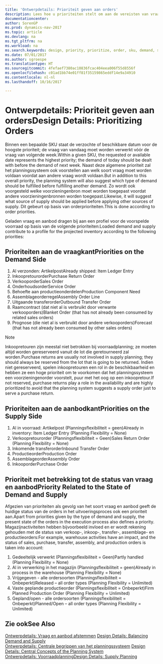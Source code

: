 ```yaml
---
title: 'Ontwerpdetails: Prioriteit geven aan orders'
description: Lees hoe u prioriteiten stelt om aan de vereisten van vraag en aanbod te voldoen.
documentationcenter: 
author: SorenGP
ms.prod: dynamics-nav-2017
ms.topic: article
ms.devlang: na
ms.tgt_pltfrm: na
ms.workload: na
ms.search.keywords: design, priority, prioritize, order, sku, demand, supply
ms.date: 07/01/2017
ms.author: sgroespe
ms.translationtype: HT
ms.sourcegitcommit: 4fefaef7380ac10836fcac404eea006f55d8556f
ms.openlocfilehash: c01ad1bb74e01ff81f35159865eddf14e9a34910
ms.contentlocale: nl-nl
ms.lasthandoff: 10/16/2017

---
```

# <a name="design-details-prioritizing-orders"></a><span data-ttu-id="a5d9a-103">Ontwerpdetails: Prioriteit geven aan orders</span><span class="sxs-lookup"><span data-stu-id="a5d9a-103">Design Details: Prioritizing Orders</span></span>
<span data-ttu-id="a5d9a-104">Binnen een bepaalde SKU staat de verzochte of beschikbare datum voor de hoogste prioriteit; de vraag van vandaag moet worden verwerkt vóór de vraag van volgende week.</span><span class="sxs-lookup"><span data-stu-id="a5d9a-104">Within a given SKU, the requested or available date represents the highest priority; the demand of today should be dealt with before the demand of next week.</span></span> <span data-ttu-id="a5d9a-105">Naast deze algemene prioriteit zal het planningssysteem ook voorstellen aan welk soort vraag moet worden voldaan voordat aan andere vraag wordt voldaan.</span><span class="sxs-lookup"><span data-stu-id="a5d9a-105">But in addition to this overall priority, the planning system will also suggest which type of demand should be fulfilled before fulfilling another demand.</span></span> <span data-ttu-id="a5d9a-106">Zo wordt ook voorgesteld welke voorzieningenbron moet worden toegepast voordat andere voorzieningenbronnen worden toegepast.</span><span class="sxs-lookup"><span data-stu-id="a5d9a-106">Likewise, it will suggest what source of supply should be applied before applying other sources of supply.</span></span> <span data-ttu-id="a5d9a-107">Dit gebeurt op basis van orderprioriteiten.</span><span class="sxs-lookup"><span data-stu-id="a5d9a-107">This is done according to order priorities.</span></span>  
  
<span data-ttu-id="a5d9a-108">Geladen vraag en aanbod dragen bij aan een profiel voor de voorspelde voorraad op basis van de volgende prioriteiten:</span><span class="sxs-lookup"><span data-stu-id="a5d9a-108">Loaded demand and supply contribute to a profile for the projected inventory according to the following priorities:</span></span>  
  
## <a name="priorities-on-the-demand-side"></a><span data-ttu-id="a5d9a-109">Prioriteiten aan de vraagkant</span><span class="sxs-lookup"><span data-stu-id="a5d9a-109">Priorities on the Demand Side</span></span>  
1. <span data-ttu-id="a5d9a-110">Al verzonden: Artikelpost</span><span class="sxs-lookup"><span data-stu-id="a5d9a-110">Already shipped: Item Ledger Entry</span></span>  
2. <span data-ttu-id="a5d9a-111">Inkoopretourorder</span><span class="sxs-lookup"><span data-stu-id="a5d9a-111">Purchase Return Order</span></span>  
3. <span data-ttu-id="a5d9a-112">Verkooporder</span><span class="sxs-lookup"><span data-stu-id="a5d9a-112">Sales Order</span></span>  
4. <span data-ttu-id="a5d9a-113">Onderhoudsorder</span><span class="sxs-lookup"><span data-stu-id="a5d9a-113">Service Order</span></span>  
5. <span data-ttu-id="a5d9a-114">Behoefte aan productieonderdelen</span><span class="sxs-lookup"><span data-stu-id="a5d9a-114">Production Component Need</span></span>  
6. <span data-ttu-id="a5d9a-115">Assemblageorderregel</span><span class="sxs-lookup"><span data-stu-id="a5d9a-115">Assembly Order Line</span></span>  
7. <span data-ttu-id="a5d9a-116">Uitgaande transferorder</span><span class="sxs-lookup"><span data-stu-id="a5d9a-116">Outbound Transfer Order</span></span>  
8. <span data-ttu-id="a5d9a-117">Raamcontract (dat niet al is verbruikt door verwante verkooporders)</span><span class="sxs-lookup"><span data-stu-id="a5d9a-117">Blanket Order (that has not already been consumed by related sales orders)</span></span>  
9. <span data-ttu-id="a5d9a-118">Prognose (die niet al is verbruikt door andere verkooporders)</span><span class="sxs-lookup"><span data-stu-id="a5d9a-118">Forecast (that has not already been consumed by other sales orders)</span></span>  
  
> [!NOTE]  
>  <span data-ttu-id="a5d9a-119">Inkoopretouren zijn meestal niet betrokken bij voorraadplanning; ze moeten altijd worden gereserveerd vanuit de lot die geretourneerd zal worden.</span><span class="sxs-lookup"><span data-stu-id="a5d9a-119">Purchase returns are usually not involved in supply planning; they should always be reserved from the lot that is going to be returned.</span></span> <span data-ttu-id="a5d9a-120">Indien niet gereserveerd, spelen inkoopretouren een rol in de beschikbaarheid en hebben ze een hoge prioriteit om te voorkomen dat het planningssysteem een voorzieningenorder voorstelt, puur met het oog op een inkoopretour.</span><span class="sxs-lookup"><span data-stu-id="a5d9a-120">If not reserved, purchase returns play a role in the availability and are highly prioritized to avoid that the planning system suggests a supply order just to serve a purchase return.</span></span>  
  
## <a name="priorities-on-the-supply-side"></a><span data-ttu-id="a5d9a-121">Prioriteiten aan de aanbodkant</span><span class="sxs-lookup"><span data-stu-id="a5d9a-121">Priorities on the Supply Side</span></span>  
1. <span data-ttu-id="a5d9a-122">Al in voorraad: Artikelpost (Planningsflexibiliteit = geen)</span><span class="sxs-lookup"><span data-stu-id="a5d9a-122">Already in inventory: Item Ledger Entry (Planning Flexibility = None)</span></span>  
2. <span data-ttu-id="a5d9a-123">Verkoopretourorder (Planningsflexibiliteit = Geen)</span><span class="sxs-lookup"><span data-stu-id="a5d9a-123">Sales Return Order (Planning Flexibility = None)</span></span>  
3. <span data-ttu-id="a5d9a-124">Inkomende transferorder</span><span class="sxs-lookup"><span data-stu-id="a5d9a-124">Inbound Transfer Order</span></span>  
4. <span data-ttu-id="a5d9a-125">Productieorder</span><span class="sxs-lookup"><span data-stu-id="a5d9a-125">Production Order</span></span>  
5. <span data-ttu-id="a5d9a-126">Assemblageorder</span><span class="sxs-lookup"><span data-stu-id="a5d9a-126">Assembly Order</span></span>  
6. <span data-ttu-id="a5d9a-127">Inkooporder</span><span class="sxs-lookup"><span data-stu-id="a5d9a-127">Purchase Order</span></span>  
  
## <a name="priority-related-to-the-state-of-demand-and-supply"></a><span data-ttu-id="a5d9a-128">Prioriteit met betrekking tot de status van vraag en aanbod</span><span class="sxs-lookup"><span data-stu-id="a5d9a-128">Priority Related to the State of Demand and Supply</span></span>  
<span data-ttu-id="a5d9a-129">Afgezien van prioriteiten als gevolg van het soort vraag en aanbod geeft de huidige status van de orders in het uitvoeringsproces ook een prioriteit aan.</span><span class="sxs-lookup"><span data-stu-id="a5d9a-129">Apart from priorities given by the type of demand and supply, the present state of the orders in the execution process also defines a priority.</span></span> <span data-ttu-id="a5d9a-130">Magazijnactiviteiten hebben bijvoorbeeld invloed en er wordt rekening gehouden met de status van verkoop-, inkoop-, transfer-, assemblage- en productieorders:</span><span class="sxs-lookup"><span data-stu-id="a5d9a-130">For example, warehouse activities have an impact, and the status of sales, purchase, transfer, assembly, and production orders is taken into account:</span></span>  
  
1. <span data-ttu-id="a5d9a-131">Gedeeltelijk verwerkt (Planningsflexibiliteit = Geen)</span><span class="sxs-lookup"><span data-stu-id="a5d9a-131">Partly handled (Planning Flexibility = None)</span></span>  
2. <span data-ttu-id="a5d9a-132">Al in verwerking in het magazijn (Planningsflexibiliteit = geen)</span><span class="sxs-lookup"><span data-stu-id="a5d9a-132">Already in process in the warehouse (Planning Flexibility = None)</span></span>  
3. <span data-ttu-id="a5d9a-133">Vrijgegeven - alle ordersoorten (Planningsflexibiliteit = Onbeperkt)</span><span class="sxs-lookup"><span data-stu-id="a5d9a-133">Released – all order types (Planning Flexibility = Unlimited)</span></span>  
4. <span data-ttu-id="a5d9a-134">Vaste geplande productieorder (Planningsflexibiliteit = Onbeperkt)</span><span class="sxs-lookup"><span data-stu-id="a5d9a-134">Firm Planned Production Order (Planning Flexibility = Unlimited)</span></span>  
5. <span data-ttu-id="a5d9a-135">Gepland/open - alle ordersoorten (Planningsflexibiliteit = Onbeperkt)</span><span class="sxs-lookup"><span data-stu-id="a5d9a-135">Planned/Open – all order types (Planning Flexibility = Unlimited)</span></span>  
  
## <a name="see-also"></a><span data-ttu-id="a5d9a-136">Zie ook</span><span class="sxs-lookup"><span data-stu-id="a5d9a-136">See Also</span></span>  
<span data-ttu-id="a5d9a-137">[Ontwerpdetails: Vraag en aanbod afstemmen](design-details-balancing-demand-and-supply.md) </span><span class="sxs-lookup"><span data-stu-id="a5d9a-137">[Design Details: Balancing Demand and Supply](design-details-balancing-demand-and-supply.md) </span></span>  
<span data-ttu-id="a5d9a-138">[Ontwerpdetails: Centrale begrippen van het planningssysteem](design-details-central-concepts-of-the-planning-system.md) </span><span class="sxs-lookup"><span data-stu-id="a5d9a-138">[Design Details: Central Concepts of the Planning System](design-details-central-concepts-of-the-planning-system.md) </span></span>  
[<span data-ttu-id="a5d9a-139">Ontwerpdetails: Voorraadplanning</span><span class="sxs-lookup"><span data-stu-id="a5d9a-139">Design Details: Supply Planning</span></span>](design-details-supply-planning.md)
